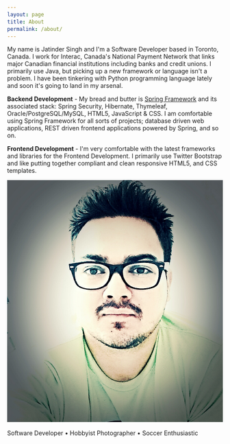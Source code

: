 ```yaml
---
layout: page
title: About
permalink: /about/
---
```


My name is Jatinder Singh and I'm a Software Developer based in Toronto, Canada. I work for Interac, Canada's National Payment Network that links major Canadian financial institutions including banks and credit unions. I primarily use Java, but picking up a new framework or language isn't a problem. I have been tinkering with Python programming language lately and soon it's going to land in my arsenal.

<strong>Backend Development</strong> - My bread and butter is <a href="https://spring.io/">Spring Framework</a> and its associated stack: Spring Security, Hibernate, Thymeleaf, Oracle/PostgreSQL/MySQL, HTML5, JavaScript &amp; CSS. I am comfortable using Spring Framework for all sorts of projects; database driven web applications, REST driven frontend applications powered by Spring, and so on.

<strong>Frontend Development</strong> - I'm very comfortable with the latest frameworks and libraries for the Frontend Development. I primarily use Twitter Bootstrap and like putting together compliant and clean responsive HTML5, and CSS templates.

<div class="py2 post-footer">
  <img src="/images/me.jpg" alt="Jatinder Singh" class="avatar" />
  <p>Software Developer • Hobbyist Photographer • Soccer Enthusiastic</p>
</div>
